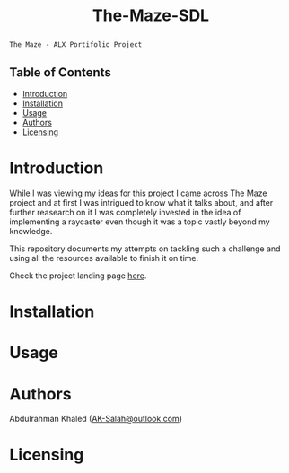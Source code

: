 # <p align='center'>The-Maze-SDL</p>

    The Maze - ALX Portifolio Project

## Table of Contents
- [Introduction](#introduction)
- [Installation](#installation)
- [Usage](#usage)
- [Authors](#authors)
- [Licensing](#licensing)

# Introduction
While I was viewing my ideas for this project I came across The Maze project and at first I was intrigued to know what it talks about, and after further reasearch on it I was completely invested in the idea of implementing a raycaster even though it was a topic vastly beyond my knowledge.

This repository documents my attempts on tackling such a challenge and using all the resources available to finish it on time.

Check the project landing page [here](https://bebo-k-s.github.io/).

# Installation

# Usage

# Authors
Abdulrahman Khaled (AK-Salah@outlook.com)

# Licensing